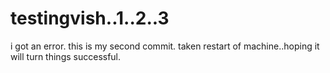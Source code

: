 # testingvish..1..2..3
i got an error. this is my second commit.
taken restart of machine..hoping it will turn things successful.
